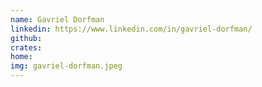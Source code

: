 ```yaml
---
name: Gavriel Dorfman
linkedin: https://www.linkedin.com/in/gavriel-dorfman/
github:
crates:
home:
img: gavriel-dorfman.jpeg
---
```

